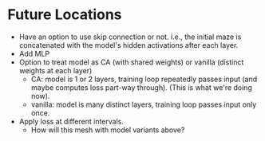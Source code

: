 # Future Locations
- Have an option to use skip connection or not. i.e., the initial maze is concatenated with the model's hidden activations after each layer.
- Add MLP 
- Option to treat model as CA (with shared weights) or vanilla (distinct weights at each layer)
  - CA: model is 1 or 2 layers, training loop repeatedly passes input (and maybe computes loss part-way through). (This is what we're doing now).
  - vanilla: model is many distinct layers, training loop passes input only once.
- Apply loss at different intervals.
  - How will this mesh with model variants above?